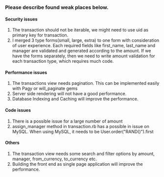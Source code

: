 ### Please describe found weak places below.

#### Security issues

1. The transaction should not be iterable, we might need to use uid as primary key for transaction.
2. I merged 3 type forms(small, large, extra) to one form with consideration of user experience. Each required fields like first_name, last_name and manager are validated and generated according to the amount. If we have the forms separately, then we need to write amount validation for each transaction type, which requires much code.

#### Performance issues

1. The transactions view needs pagination. This can be implemented easily with Pagy or will_paginate gems
2. Server side rendering will not have a good performance.
3. Database Indexing and Caching will improve the performance.

#### Code issues

1. There is a possible issue for a large number of amount
2. assign_manager method in transaction.rb has a possible in issue on MySQL. When using MySQL, it needs to be User.order("RAND()").first

#### Others

1. The transaction view needs some search and filter options by amount, manager, from_currency, to_currency etc.
2. Building the front end as single page application will improve the performance.
